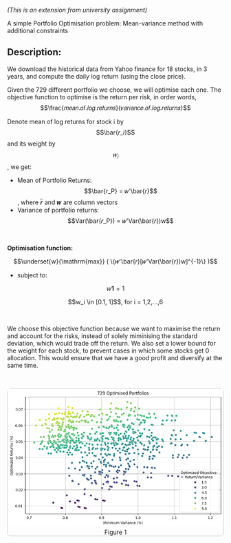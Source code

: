 *(This is an extension from university assignment)*

A simple Portfolio Optimisation problem: Mean-variance method with additional constraints

## Description:

We download the historical data from Yahoo finance for 18 stocks, in 3 years, and compute the daily log return (using the close price). 

Given the 729 different portfolio we choose, we will optimise each one. The objective function to optimise is the return per risk, in order words, $$\frac{𝑚𝑒𝑎𝑛.𝑜𝑓.𝑙𝑜𝑔.𝑟𝑒𝑡𝑢𝑟𝑛𝑠}{𝑣𝑎𝑟𝑖𝑎𝑛𝑐𝑒.𝑜𝑓.𝑙𝑜𝑔.𝑟𝑒𝑡𝑢𝑟𝑛𝑠}$$ 
 
Denote mean of log returns for stock i by $$\bar{𝑟_𝑖}$$ and its weight by $$𝑤_𝑖$$, we get: 

- Mean of Portfolio Returns: $$\bar{𝑟_P} = 𝑤'\bar{𝑟}$$, where 𝒓̅ and 𝒘 are column vectors
- Variance of portfolio returns: $$Var(\bar{𝑟_P}) = 𝑤'Var(\bar{𝑟})w$$

<br>

**Optimisation function:**

$$\underset{w}{\mathrm{max}} ( \{𝑤'\bar{𝑟}[𝑤'Var(\bar{𝑟})w]^{-1}\} )$$

- subject to:

$$w\mathbf{1} = 1$$

<p align="center"> $$w_i \in [0.1, 1]$$, for i = 1,2,...,6 </p>

<br>

We choose this objective function because we want to maximise the return and account for the risks, instead of solely miminising the standard deviation, which would trade off the return. We also set a lower bound for the weight for each stock, to prevent cases in which some stocks get 0 allocation. This would ensure that we have a good profit and diversify at the same time.

<br>

<p align="center">
  <span style="display: inline-block; border: 1px solid #ccc; border-radius: 8px;">
    <img src="ETC3460\fig_729_opt_port.png" alt="Pearls" width="700">
    <br>
    Figure 1
  </span>
</p>
